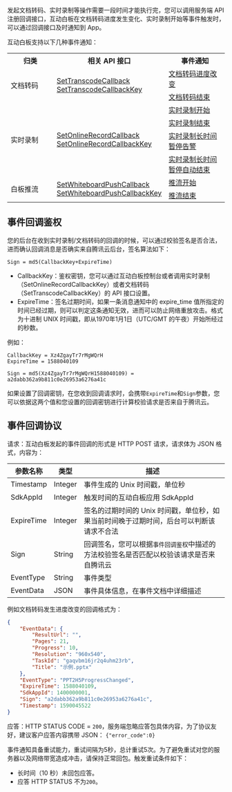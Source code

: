 发起文档转码、实时录制等操作需要一段时间才能执行完，您可以调用服务端 API 注册回调接口，互动白板在文档转码进度发生变化、实时录制开始等事件触发时，可以通过回调接口及时通知到 App。

互动白板支持以下几种事件通知：

<table>
<tbody>
    <tr>
        <th style="width:30%">
            归类
        </th>
        <th style="width:30%">
            相关 API 接口
        </th>
        <th style="width:40%">
            事件通知
        </th>
    </tr>
    <tr>
        <td rowspan="2">
            文档转码
        </td>
        <td rowspan="2">
            <a href="https://cloud.tencent.com/document/product/1137/40058" target="_blank">SetTranscodeCallback</a>
            <br />
            <a href="https://cloud.tencent.com/document/product/1137/45041" target="_blank">SetTranscodeCallbackKey</a>
        </td>
         <td>
            <a href="https://cloud.tencent.com/document/product/1137/40260#zmjd" target="_blank">文档转码进度改变</a>
        </td>
    </tr>
    <tr>
        <td>
            <a href="https://cloud.tencent.com/document/product/1137/40260#zmjs" target="_blank">文档转码结束</a>
        </td>
    </tr>
    <tr>
        <td rowspan="4">
            实时录制
        </td>
        <td rowspan="4">
            <a href="https://cloud.tencent.com/document/product/1137/40064" target="_blank">SetOnlineRecordCallback</a>
            <br />
            <a href="https://cloud.tencent.com/document/product/1137/45042" target="_blank">SetOnlineRecordCallbackKey</a>
        </td>
        <td>
            <a href="https://cloud.tencent.com/document/product/1137/40258#lzks" target="_blank">实时录制开始</a>
        </td>
    </tr>
    <tr>
       <td>
            <a href="https://cloud.tencent.com/document/product/1137/40258#lztz" target="_blank">实时录制结束</a>
        </td>
    </tr>
       <td>
            <a href="https://cloud.tencent.com/document/product/1137/40258#csjztgj" target="_blank">实时录制长时间暂停告警</a>
        </td>
    </tr>
    <tr>
       <td>
            <a href="https://cloud.tencent.com/document/product/1137/40258#csjztzdjs" target="_blank">实时录制长时间暂停自动结束</a>
        </td>
    </tr>
    <tr>
        <td rowspan="2">
            白板推流
        </td>
        <td rowspan="2">
            <a href="https://cloud.tencent.com/document/api/1137/52297" target="_blank">SetWhiteboardPushCallback</a>
            <br />
            <a href="https://cloud.tencent.com/document/api/1137/52298" target="_blank">SetWhiteboardPushCallbackKey</a>
        </td>
        <td>
            <a href="https://cloud.tencent.com/document/product/1137/52228#.E6.8E.A8.E6.B5.81.E5.BC.80.E5.A7.8B" target="_blank">推流开始</a>
        </td>
    </tr>
    <tr>
       <td>
            <a href="https://cloud.tencent.com/document/product/1137/52228#.E6.8E.A8.E6.B5.81.E7.BB.93.E6.9D.9F" target="_blank">推流结束</a>
        </td>
    </tr>
</tbody>
</table>

## 事件回调鉴权

您的后台在收到实时录制/文档转码的回调的时候，可以通过校验签名是否合法，进而确认回调消息是否确实来自腾讯云后台，签名算法如下：

```
Sign = md5(CallbackKey+ExpireTime)
```

- CallbackKey：鉴权密钥，您可以通过互动白板控制台或者调用实时录制（SetOnlineRecordCallbackKey）或者文档转码（SetTranscodeCallbackKey）的 API 接口设置。
- ExpireTime：签名过期时间，如果一条消息通知中的 expire_time 值所指定的时间已经过期，则可以判定这条通知无效，进而可以防止网络重放攻击。格式为十进制 UNIX 时间戳，即从1970年1月1日（UTC/GMT 的午夜）开始所经过的秒数。

例如：

```
CallbackKey = Xz4ZgayTr7rMgWQrH
ExpireTime = 1588040109

Sign = md5(Xz4ZgayTr7rMgWQrH1588040109) = a2dabb362a9b811c0e26953a6276a41c
```

如果设置了回调密钥，在您收到回调请求时，会携带`ExpireTime`和`Sign`参数，您可以依据这两个值和您设置的回调密钥进行计算校验请求是否来自于腾讯云。

## 事件回调协议

请求：互动白板发起的事件回调的形式是 HTTP POST 请求，请求体为 JSON 格式，内容为：

| 参数名称 | 类型 | 描述 |
| -------- | ---- | ---- |
| Timestamp | Integer | 事件生成的 Unix 时间戳，单位秒|
| SdkAppId | Integer | 触发时间的互动白板应用 SdkAppId |
| ExpireTime | Integer | 签名的过期时间的 Unix 时间戳，单位秒，如果当前时间晚于过期时间，后台可以判断该请求不合法 |
| Sign | String | 回调签名，您可以根据`事件回调鉴权`中描述的方法校验签名是否匹配以校验该请求是否来自腾讯云 |
| EventType | String | 事件类型 |
| EventData | JSON | 事件具体信息，在事件文档中详细描述 |

例如文档转码发生进度改变的回调格式为：
```json
{
    "EventData": {
        "ResultUrl": "",
        "Pages": 21,
        "Progress": 10,
        "Resolution": "960x540",
        "TaskId": "gaqvbm16jr2q4uhm23rb",
        "Title": "示例.pptx"
    },
    "EventType": "PPT2H5ProgressChanged",
    "ExpireTime": 1588040109,
    "SdkAppId": 1400000001,
    "Sign": "a2dabb362a9b811c0e26953a6276a41c",
    "Timestamp": 1590045522
}
```

应答：HTTP STATUS CODE = `200`，服务端忽略应答包具体内容，为了协议友好，建议客户应答内容携带 JSON： `{"error_code":0}`

事件通知具备重试能力，重试间隔为5秒，总计重试5次。为了避免重试对您的服务器以及网络带宽造成冲击，请保持正常回包。触发重试条件如下：

- 长时间（10 秒）未回包应答。
- 应答 HTTP STATUS 不为`200`。

